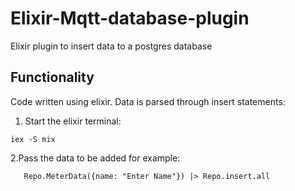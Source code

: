 # Elixir-Mqtt-database-plugin
Elixir plugin to insert data to a postgres database

## Functionality
Code written using elixir. Data is parsed through insert statements:
1. Start the elixir terminal:
```
iex -S mix
```
2.Pass the data to be added for example:
```
   Repo.MeterData({name: "Enter Name"}) |> Repo.insert.all
```
   
